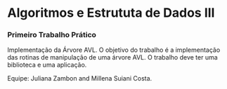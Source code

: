 # Algoritmos e Estrututa de Dados III

### Primeiro Trabalho Prático
Implementação da Árvore AVL. O objetivo do trabalho é a implementação das rotinas de manipulação de uma árvore AVL. O trabalho deve ter uma biblioteca e uma aplicação.

Equipe: Juliana Zambon and Millena Suiani Costa.
